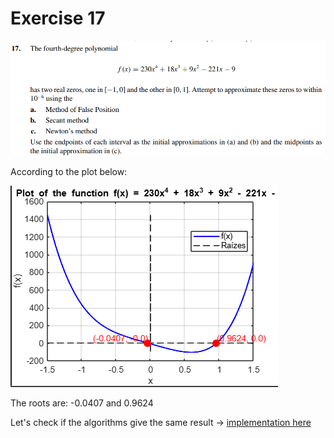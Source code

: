 # Exercise 17 

![ex 17](image.png)

According to the plot below:

![plot](image1.png)


The roots are: -0.0407 and 0.9624

Let's check if the algorithms give the same result -> [implementation here](ex17.c)
